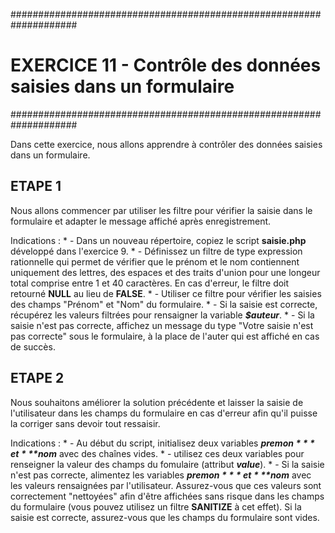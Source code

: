 ####################################################################
#   EXERCICE 11 - Contrôle des données saisies dans un formulaire  #
####################################################################

Dans cette exercice, nous allons apprendre à contrôler des données saisies dans un formulaire.

## ETAPE 1 

Nous allons commencer par utiliser les filtre pour vérifier la saisie dans le formulaire et adapter le message affiché après enregistrement.

Indications : 
    * - Dans un nouveau répertoire, copiez le script **saisie.php** développé dans l'exercice 9.
    * - Définissez un filtre de type expression rationnelle qui permet de vérifier que le prénom et le nom contiennent uniquement des lettres, des espaces et des traits d'union pour une longeur total comprise entre 1 et 40 caractères. En cas d'erreur, le filtre doit retourné **NULL** au lieu de **FALSE**.
    * - Utiliser ce filtre pour vérifier les saisies des champs "Prénom" et "Nom" du formulaire.
    * - Si la saisie est correcte, récupérez les valeurs filtrées pour rensaigner la variable ***$auteur***.
    * - Si la saisie n'est pas correcte, affichez un message du type "Votre saisie n'est pas correcte" sous le formulaire, à la place de l'auter qui est affiché en cas de succès.


## ETAPE 2

Nous souhaitons améliorer la solution précédente et laisser la saisie de l'utilisateur dans les champs du formulaire en cas d'erreur afin qu'il puisse la corriger sans devoir tout ressaisir.

Indications : 
    * - Au début du script, initialisez deux variables ***$premon*** et ***$nom*** avec des chaînes vides.
    * - utilisez ces deux variables pour renseigner la valeur des champs du fomulaire (attribut ***value***).
    * - Si la saisie n'est pas correcte, alimentez les variables ***$premon*** et ***$nom*** avec les valeurs rensaignées par l'utilisateur. Assurez-vous que ces valeurs sont correctement "nettoyées" afin d'être affichées sans risque dans les champs du formulaire (vous pouvez utilisez un filtre **SANITIZE** à cet effet). Si la saisie est correcte, assurez-vous que les champs du formulaire sont vides.
